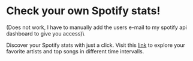 # Check your own Spotify stats!

(Does not work, I have to manually add the users e-mail to my spotify api dashboard to give you access)\

Discover your Spotify stats with just a click. Visit this [link](https://eren-a.github.io/spotify-stats/) to explore your favorite artists and top songs in different time intervalls.
